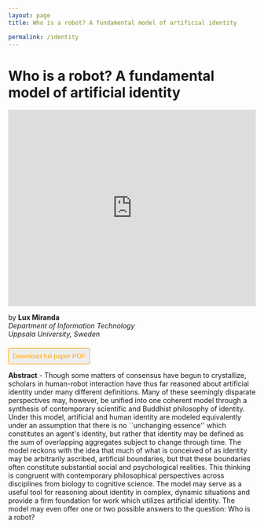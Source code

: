 ```yaml
---
layout: page
title: Who is a robot? A fundamental model of artificial identity

permalink: /identity
---
```


<style>

.btn {
  padding: 8px;
  border: 1px solid #ffa200;
  margin-top:6px;
  border-radius: 2px;
  /*background-color: #f9f9f9;*/
  cursor: pointer;
  text-decoration: none;
  color: #ffa200;
  transition: 0.3s;
}

.btn:hover {
  box-shadow: 0 0px 8px 0 #ffa200;
}

.nounderline:hover {
  text-decoration: none;
}

</style>



<h1>Who is a robot? A fundamental model of artificial identity</h1>

<iframe width="100%" height="400" src="https://www.youtube.com/embed/lcr_ZP5ThB8?si=F7OVjUlS3JIIXkoe" title="YouTube video player" frameborder="0" allow="accelerometer; autoplay; clipboard-write; encrypted-media; gyroscope; picture-in-picture; web-share" referrerpolicy="strict-origin-when-cross-origin" allowfullscreen></iframe>


by **Lux Miranda** <br />
_Department of Information Technology_ <br />
_Uppsala University, Sweden_ <br />


<a class="nounderline" href="/publications/miranda_2024.pdf">
    <button class="btn">
        <i class="fas fa-file-alt"></i> Download full paper PDF
    </button>
</a>
<!--
<a class="nounderline" href="https://dl.acm.org/doi/10.1145/3610978.3640768">
    <button class="btn">
        <i class="ai ai-acmdl"></i> View on ACM Digital Library
    </button>
</a>
-->



**Abstract** - Though some matters of consensus have begun to crystallize, scholars in human-robot interaction have thus far reasoned about artificial identity under many different definitions. Many of these seemingly disparate perspectives may, however, be unified into one coherent model through a synthesis of contemporary scientific and Buddhist philosophy of identity. Under this model, artificial and human identity are modeled equivalently under an assumption that there is no ``unchanging essence'' which constitutes an agent's identity, but rather that identity may be defined as the sum of overlapping aggregates subject to change through time. The model reckons with the idea that much of what is conceived of as identity may be arbitrarily ascribed, artificial boundaries, but that these boundaries often constitute substantial social and psychological realities. This thinking is congruent with contemporary philosophical perspectives across disciplines from biology to cognitive science. The model may serve as a useful tool for reasoning about identity in complex, dynamic situations and provide a firm foundation for work which utilizes artificial identity. The model may even offer one or two possible answers to the question: Who is a robot?



